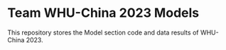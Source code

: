 # Team WHU-China 2023 Models

This repository stores the Model section code and data results of WHU-China 2023.



